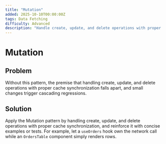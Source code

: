 ```yaml
---
title: "Mutation"
added: 2025-10-10T00:00:00Z
tags: Data Fetching
difficulty: Advanced
description: "Handle create, update, and delete operations with proper cache synchronization."
---
```

# Mutation

## Problem

Without this pattern, the premise that handling create, update, and delete operations with proper cache synchronization falls apart, and small changes trigger cascading regressions.

## Solution

Apply the Mutation pattern by handling create, update, and delete operations with proper cache synchronization, and reinforce it with concise examples or tests. For example, let a `useOrders` hook own the network call while an `OrdersTable` component simply renders rows.
